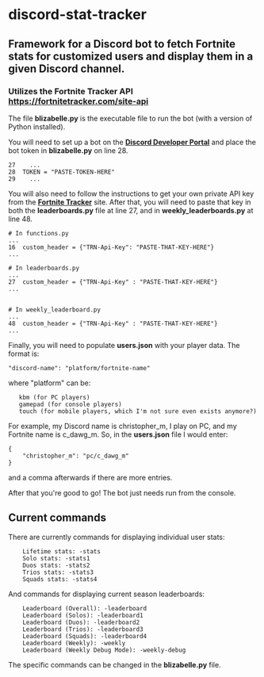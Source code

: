 # discord-stat-tracker
## Framework for a Discord bot to fetch Fortnite stats for customized users and display them in a given Discord channel.
### Utilizes the Fortnite Tracker API https://fortnitetracker.com/site-api

The file **blizabelle.py** is the executable file to run the bot (with a version of Python installed).

You will need to set up a bot on the **[Discord Developer Portal](https://discord.com/developers/docs/intro)**
and place the bot token in **blizabelle.py** on line 28.
```
27    ...
28  TOKEN = "PASTE-TOKEN-HERE"
29    ...
```

You will also need to follow the instructions to get your own private API key from the **[Fortnite Tracker](https://fortnitetracker.com/site-api)** site. 
After that, you will need to paste that key in both the **leaderboards.py** file at line 27, and in **weekly_leaderboards.py** at line 48. 
```
# In functions.py
...
16  custom_header = {"TRN-Api-Key": "PASTE-THAT-KEY-HERE"}
...

# In leaderboards.py
...
27  custom_header = {"TRN-Api-Key" : "PASTE-THAT-KEY-HERE"}
...


# In weekly_leaderboard.py
...
48  custom_header = {"TRN-Api-Key" : "PASTE-THAT-KEY-HERE"}
...
```

Finally, you will need to populate **users.json** with your player data. The format is:
```
"discord-name": "platform/fortnite-name"
```
where "platform" can be:
 ```
    kbm (for PC players)
    gamepad (for console players)
    touch (for mobile players, which I'm not sure even exists anymore?)
 ```

For example, my Discord name is christopher_m, I play on PC, and my Fortnite name is c_dawg_m.
So, in the **users.json** file I would enter: 
```
{
    "christopher_m": "pc/c_dawg_m"
}
```
and a comma afterwards if there are more entries. 

After that you're good to go! The bot just needs run from the console.

## Current commands
There are currently commands for displaying individual user stats:
```
    Lifetime stats: -stats 
    Solo stats: -stats1 
    Duos stats: -stats2 
    Trios stats: -stats3 
    Squads stats: -stats4
```
And commands for displaying current season leaderboards:
```
    Leaderboard (Overall): -leaderboard 
    Leaderboard (Solos): -leaderboard1 
    Leaderboard (Duos): -leaderboard2 
    Leaderboard (Trios): -leaderboard3 
    Leaderboard (Squads): -leaderboard4 
    Leaderboard (Weekly): -weekly 
    Leaderboard (Weekly Debug Mode): -weekly-debug
```
The specific commands can be changed in the **blizabelle.py** file.
